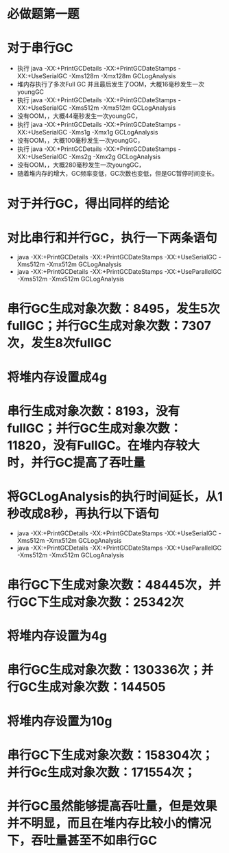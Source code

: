 # 必做题第一题
# 对于串行GC
- 执行 java -XX:+PrintGCDetails -XX:+PrintGCDateStamps -XX:+UseSerialGC -Xms128m -Xmx128m GCLogAnalysis
- 堆内存执行了多次Full GC 并且最后发生了OOM，大概16毫秒发生一次youngGC
- 执行 java -XX:+PrintGCDetails -XX:+PrintGCDateStamps -XX:+UseSerialGC -Xms512m -Xmx512m GCLogAnalysis
- 没有OOM，，大概44毫秒发生一次youngGC，
- 执行 java -XX:+PrintGCDetails -XX:+PrintGCDateStamps -XX:+UseSerialGC -Xms1g -Xmx1g GCLogAnalysis
- 没有OOM，，大概100毫秒发生一次youngGC，
- 执行 java -XX:+PrintGCDetails -XX:+PrintGCDateStamps -XX:+UseSerialGC -Xms2g -Xmx2g GCLogAnalysis
- 没有OOM，，大概280毫秒发生一次youngGC，
- 随着堆内存的增大，GC频率变低，GC次数也变低，但是GC暂停时间变长。

# 对于并行GC，得出同样的结论

# 对比串行和并行GC，执行一下两条语句
- java -XX:+PrintGCDetails -XX:+PrintGCDateStamps -XX:+UseSerialGC -Xms512m -Xmx512m GCLogAnalysis
- java -XX:+PrintGCDetails -XX:+PrintGCDateStamps -XX:+UseParallelGC -Xms512m -Xmx512m GCLogAnalysis
# 串行GC生成对象次数：8495，发生5次fullGC；并行GC生成对象次数：7307次，发生8次fullGC
# 将堆内存设置成4g
# 串行生成对象次数：8193，没有fullGC；并行GC生成对象次数：11820，没有FullGC。在堆内存较大时，并行GC提高了吞吐量
# 将GCLogAnalysis的执行时间延长，从1秒改成8秒，再执行以下语句
- java -XX:+PrintGCDetails -XX:+PrintGCDateStamps -XX:+UseSerialGC -Xms512m -Xmx512m GCLogAnalysis
- java -XX:+PrintGCDetails -XX:+PrintGCDateStamps -XX:+UseParallelGC -Xms512m -Xmx512m GCLogAnalysis
# 串行GC下生成对象次数：48445次，并行GC下生成对象次数：25342次
# 将堆内存设置为4g
# 串行GC生成对象次数：130336次；并行GC生成对象次数：144505
# 将堆内存设置为10g
# 串行GC下生成对象次数：158304次；并行Gc生成对象次数：171554次；
# 并行GC虽然能够提高吞吐量，但是效果并不明显，而且在堆内存比较小的情况下，吞吐量甚至不如串行GC

